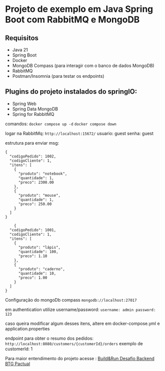 # Projeto de exemplo em Java Spring Boot com RabbitMQ e MongoDB

## Requisitos
- Java 21
- Spring Boot
- Docker
- MongoDB Compass (para interagir com o banco de dados MongoDB)
- RabbitMQ
- Postman/Insomnia (para testar os endpoints)

## Plugins do projeto instalados do springIO:
- Spring Web
- Spring Data MongoDB
- Spring for RabbitMQ


comandos:
    ``
        docker compose up -d
    ``
    ``
        docker compose down
    ``

logar na RabbitMq:
    ``
        http://localhost:15672/
    ``
    usuario: guest
    senha: guest

estrutura para enviar msg:
```
{
  "codigoPedido": 1002,
  "codigoCliente": 1,
  "itens": [
    {
      "produto": "notebook",
      "quantidade": 1,
      "preco": 2300.00
    },
    {
      "produto": "mouse",
      "quantidade": 1,
      "preco": 250.00
    }
  ] 
}
```
```
    {
  "codigoPedido": 1001,
  "codigoCliente": 1,
  "itens": [
    {
      "produto": "lápis",
      "quantidade": 100,
      "preco": 1.10
    },
    {
      "produto": "caderno",
      "quantidade": 10,
      "preco": 1.00
    }
  ] 
}
```

Configuração do mongoDb compass
    ``
        mongodb://localhost:27017
    ``

em authentication utilize username/password:
    ```
        username: admin
        password: 123
    ```

caso queira modificar algum desses itens, altere em docker-compose.yml e application.properties

endpoint para obter o resumo dos pedidos:
    ``
        http://localhost:8080/customers/{customerId}/orders
    ``
exemplo de customerId: 1

Para maior entendimento do projeto acesse : [Build&Run Desafio Backend BTG Pactual](https://www.youtube.com/watch?v=e_WgAB0Th_I&t=11s)